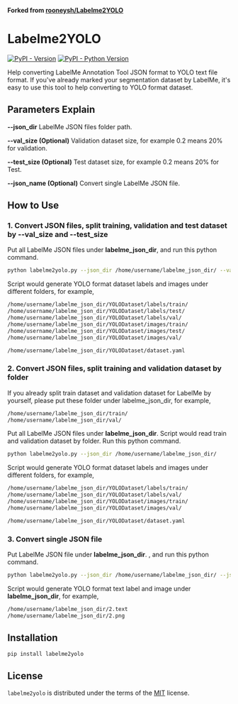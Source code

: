 **Forked from [rooneysh/Labelme2YOLO](https://github.com/rooneysh/Labelme2YOLO)**

# Labelme2YOLO

[![PyPI - Version](https://img.shields.io/pypi/v/labelme2yolo.svg)](https://pypi.org/project/labelme2yolo)
[![PyPI - Python Version](https://img.shields.io/pypi/pyversions/labelme2yolo.svg)](https://pypi.org/project/labelme2yolo)

Help converting LabelMe Annotation Tool JSON format to YOLO text file format. 
If you've already marked your segmentation dataset by LabelMe, it's easy to use this tool to help converting to YOLO format dataset.

## Parameters Explain
**--json_dir** LabelMe JSON files folder path.

**--val_size (Optional)** Validation dataset size, for example 0.2 means 20% for validation.

**--test_size (Optional)** Test dataset size, for example 0.2 means 20% for Test.

**--json_name (Optional)** Convert single LabelMe JSON file.

## How to Use

### 1. Convert JSON files, split training, validation and test dataset by --val_size and --test_size
Put all LabelMe JSON files under **labelme_json_dir**, and run this python command.
```bash
python labelme2yolo.py --json_dir /home/username/labelme_json_dir/ --val_size 0.15 --test_size 0.15
```
Script would generate YOLO format dataset labels and images under different folders, for example,
```bash
/home/username/labelme_json_dir/YOLODataset/labels/train/
/home/username/labelme_json_dir/YOLODataset/labels/test/
/home/username/labelme_json_dir/YOLODataset/labels/val/
/home/username/labelme_json_dir/YOLODataset/images/train/
/home/username/labelme_json_dir/YOLODataset/images/test/
/home/username/labelme_json_dir/YOLODataset/images/val/

/home/username/labelme_json_dir/YOLODataset/dataset.yaml
```

### 2. Convert JSON files, split training and validation dataset by folder
If you already split train dataset and validation dataset for LabelMe by yourself, please put these folder under labelme_json_dir, for example,
```bash
/home/username/labelme_json_dir/train/
/home/username/labelme_json_dir/val/
```
Put all LabelMe JSON files under **labelme_json_dir**. 
Script would read train and validation dataset by folder.
Run this python command.
```bash
python labelme2yolo.py --json_dir /home/username/labelme_json_dir/
```
Script would generate YOLO format dataset labels and images under different folders, for example,
```bash
/home/username/labelme_json_dir/YOLODataset/labels/train/
/home/username/labelme_json_dir/YOLODataset/labels/val/
/home/username/labelme_json_dir/YOLODataset/images/train/
/home/username/labelme_json_dir/YOLODataset/images/val/

/home/username/labelme_json_dir/YOLODataset/dataset.yaml
```

### 3. Convert single JSON file
Put LabelMe JSON file under **labelme_json_dir**. , and run this python command.
```bash
python labelme2yolo.py --json_dir /home/username/labelme_json_dir/ --json_name 2.json
```
Script would generate YOLO format text label and image under **labelme_json_dir**, for example,
```bash
/home/username/labelme_json_dir/2.text
/home/username/labelme_json_dir/2.png
```

## Installation

```console
pip install labelme2yolo
```

## License

`labelme2yolo` is distributed under the terms of the [MIT](https://spdx.org/licenses/MIT.html) license.
